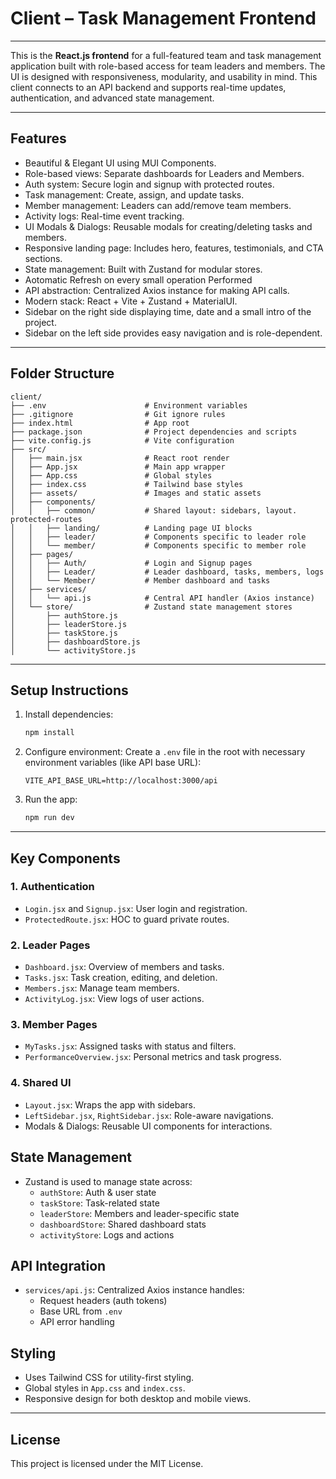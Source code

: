 
# Client – Task Management Frontend

---

This is the **React.js frontend** for a full-featured team and task management application built with role-based access for team leaders and members. The UI is designed with responsiveness, modularity, and usability in mind. This client connects to an API backend and supports real-time updates, authentication, and advanced state management.

---

## Features

- Beautiful & Elegant UI using MUI Components.
- Role-based views: Separate dashboards for Leaders and Members.
- Auth system: Secure login and signup with protected routes.
- Task management: Create, assign, and update tasks.
- Member management: Leaders can add/remove team members.
- Activity logs: Real-time event tracking.
- UI Modals & Dialogs: Reusable modals for creating/deleting tasks and members.
- Responsive landing page: Includes hero, features, testimonials, and CTA sections.
- State management: Built with Zustand for modular stores.
- Aotomatic Refresh on every small operation Performed
- API abstraction: Centralized Axios instance for making API calls.
- Modern stack: React + Vite + Zustand + MaterialUI.
- Sidebar on the right side displaying time, date and a small intro of the project.
- Sidebar on the left side provides easy navigation and is role-dependent.

---

## Folder Structure

```
client/
├── .env                      # Environment variables
├── .gitignore                # Git ignore rules
├── index.html                # App root
├── package.json              # Project dependencies and scripts
├── vite.config.js            # Vite configuration
├── src/
│   ├── main.jsx              # React root render
│   ├── App.jsx               # Main app wrapper
│   ├── App.css               # Global styles
│   ├── index.css             # Tailwind base styles
│   ├── assets/               # Images and static assets
│   ├── components/
│   │   ├── common/           # Shared layout: sidebars, layout. protected-routes
│   │   ├── landing/          # Landing page UI blocks
│   │   ├── leader/           # Components specific to leader role
│   │   └── member/           # Components specific to member role
│   ├── pages/
│   │   ├── Auth/             # Login and Signup pages
│   │   ├── Leader/           # Leader dashboard, tasks, members, logs
│   │   └── Member/           # Member dashboard and tasks
│   ├── services/
│   │   └── api.js            # Central API handler (Axios instance)
│   └── store/                # Zustand state management stores
│       ├── authStore.js
│       ├── leaderStore.js
│       ├── taskStore.js
│       ├── dashboardStore.js
│       └── activityStore.js
```

---


## Setup Instructions

1. Install dependencies:
   ```bash
   npm install
   ```

2. Configure environment:
   Create a `.env` file in the root with necessary environment variables (like API base URL):
   ```
   VITE_API_BASE_URL=http://localhost:3000/api
   ```

3. Run the app:
   ```bash
   npm run dev
   ```

---

## Key Components

### 1. Authentication
- `Login.jsx` and `Signup.jsx`: User login and registration.
- `ProtectedRoute.jsx`: HOC to guard private routes.

### 2. Leader Pages
- `Dashboard.jsx`: Overview of members and tasks.
- `Tasks.jsx`: Task creation, editing, and deletion.
- `Members.jsx`: Manage team members.
- `ActivityLog.jsx`: View logs of user actions.

### 3. Member Pages
- `MyTasks.jsx`: Assigned tasks with status and filters.
- `PerformanceOverview.jsx`: Personal metrics and task progress.

### 4. Shared UI
- `Layout.jsx`: Wraps the app with sidebars.
- `LeftSidebar.jsx`, `RightSidebar.jsx`: Role-aware navigations.
- Modals & Dialogs: Reusable UI components for interactions.

## State Management

- Zustand is used to manage state across:
  - `authStore`: Auth & user state
  - `taskStore`: Task-related state
  - `leaderStore`: Members and leader-specific state
  - `dashboardStore`: Shared dashboard stats
  - `activityStore`: Logs and actions

## API Integration

- `services/api.js`: Centralized Axios instance handles:
  - Request headers (auth tokens)
  - Base URL from `.env`
  - API error handling

## Styling

- Uses Tailwind CSS for utility-first styling.
- Global styles in `App.css` and `index.css`.
- Responsive design for both desktop and mobile views.

---


## License

This project is licensed under the MIT License.

